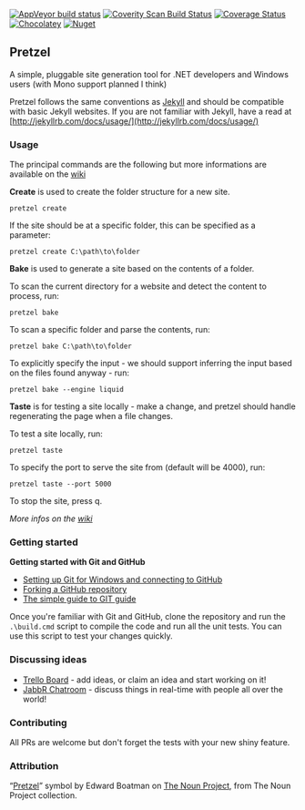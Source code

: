 [![AppVeyor build status](https://ci.appveyor.com/api/projects/status/rp8nq03r4b7mdecf?svg=true)](https://ci.appveyor.com/project/laedit/pretzel)
[![Coverity Scan Build Status](https://scan.coverity.com/projects/3949/badge.svg)](https://scan.coverity.com/projects/3949)
[![Coverage Status](https://coveralls.io/repos/Code52/pretzel/badge.svg)](https://coveralls.io/r/Code52/pretzel)
[![Chocolatey](https://img.shields.io/chocolatey/v/pretzel.svg?style=flat)](https://chocolatey.org/packages/pretzel/) [![Nuget](https://img.shields.io/nuget/v/Pretzel.Logic.svg)](https://www.nuget.org/packages/Pretzel.Logic/)


## Pretzel

A simple, pluggable site generation tool for .NET developers and Windows users (with Mono support planned I think)

Pretzel follows the same conventions as  [Jekyll](https://github.com/mojombo/jekyll) and should be compatible with basic Jekyll websites. If you are not familiar with Jekyll, have a read at [http://jekyllrb.com/docs/usage/](http://jekyllrb.com/docs/usage/)

### Usage

The principal commands are the following but more informations are available on the [wiki](https://github.com/Code52/pretzel/wiki)

**Create** is used to create the folder structure for a new site.

    pretzel create
    
If the site should be at a specific folder, this can be specified as a parameter:

    pretzel create C:\path\to\folder

**Bake** is used to generate a site based on the contents of a folder.

To scan the current directory for a website and detect the content to process, run:

    pretzel bake 

To scan a specific folder and parse the contents, run:

    pretzel bake C:\path\to\folder

To explicitly specify the input - we should support inferring the input based on the files found anyway - run:

    pretzel bake --engine liquid
    

**Taste** is for testing a site locally - make a change, and pretzel should handle regenerating the page when a file changes.

To test a site locally, run:

	pretzel taste 

To specify the port to serve the site from (default will be 4000), run:

    pretzel taste --port 5000

To stop the site, press q.

*More infos on the [wiki](https://github.com/Code52/pretzel/wiki)*

### Getting started

**Getting started with Git and GitHub**

 * [Setting up Git for Windows and connecting to GitHub](http://help.github.com/win-set-up-git/)
 * [Forking a GitHub repository](http://help.github.com/fork-a-repo/)
 * [The simple guide to GIT guide](http://rogerdudler.github.com/git-guide/)

Once you're familiar with Git and GitHub, clone the repository and run the ```.\build.cmd``` script to compile the code and run all the unit tests. You can use this script to test your changes quickly.

### Discussing ideas 

* [Trello Board](https://trello.com/board/pretzel/4f25ffb3dbbed1ab5a4f0f5a) - add ideas, or claim an idea and start working on it!
* [JabbR Chatroom](http://jabbr.net/#/rooms/code52) - discuss things in real-time with people all over the world!

### Contributing

All PRs are welcome but don't forget the tests with your new shiny feature.


### Attribution
 “[Pretzel](http://thenounproject.com/noun/pretzel/#icon-No555)” symbol by Edward Boatman on [The Noun Project](http://www.thenounproject.com/), from The Noun Project collection.
